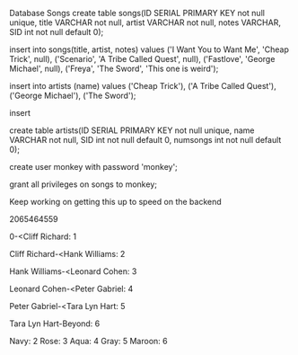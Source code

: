 Database Songs
create table songs(ID SERIAL PRIMARY KEY not null unique, title VARCHAR not null, artist VARCHAR not null, notes VARCHAR, SID int not null default 0);

insert into songs(title, artist, notes) values ('I Want You to Want Me', 'Cheap Trick', null), ('Scenario', 'A Tribe Called Quest', null), ('Fastlove', 'George Michael', null), ('Freya', 'The Sword', 'This one is weird');

insert into artists (name) values ('Cheap Trick'), ('A Tribe Called Quest'), ('George Michael'), ('The Sword');

insert 

create table artists(ID SERIAL PRIMARY KEY not null unique, name VARCHAR not null, SID int not null default 0, numsongs int not null default 0);

create user monkey with password 'monkey';

grant all privileges on songs to monkey;

Keep working on getting this up to speed on the backend

2065464559

0-<Cliff Richard: 1

Cliff Richard-<Hank Williams: 2

Hank Williams-<Leonard Cohen: 3

Leonard Cohen-<Peter Gabriel: 4

Peter Gabriel-<Tara Lyn Hart: 5

Tara Lyn Hart-Beyond: 6

Navy: 2
Rose: 3
Aqua: 4
Gray: 5
Maroon: 6